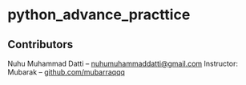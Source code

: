 # python_advance_practtice

## Contributors

Nuhu Muhammad Datti – [nuhumuhammaddatti@gmail.com](mailto:nuhumuhammaddatti@gmail.com)
Instructor: Mubarak – [github.com/mubarraqqq](https://github.com/mubarraqqq)

